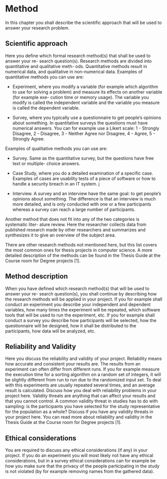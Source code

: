 # Method

In this chapter you shall describe the scientific approach that will be used to answer your research problem.

## Scientific approach

Here you define which formal research method(s) that shall be used to answer your re- search question(s). Research methods are divided into quantitative and qualitative meth- ods. Quantitative methods result in numerical data, and qualitative in non-numerical data.
Examples of quantitative methods you can use are:

- Experiment, where you modify a variable (for example which algorithm to use for solving a problem) and measure its effects on another variable (for example exe- cution time or memory usage). The variable you modify is called the independent variable and the variable you measure is called the dependent variable.

- Survey, where you typically use a questionnaire to get people’s opinions about something. In quantitative surveys the questions must have numerical answers. You can for example use a Likert scale: 1 - Strongly Disagree, 2 - Disagree, 3 - Neither Agree nor Disagree, 4 - Agree, 5 - Strongly Agree.

Examples of qualitative methods you can use are:

- Survey. Same as the quantitative survey, but the questions have free text or multiple- choice answers.

- Case Study, where you do a detailed examination of a specific case. Examples of cases are usability tests of a piece of software or how to handle a security breach in an IT system.
j
- Interview. A survey and an interview have the same goal: to get people’s opinions about something. The difference is that an interview is much more detailed, and is only conducted with one or a few participants whereas a survey can reach a large number of participants.

Another method that does not fit into any of the two categories is systematic liter- ature review. Here the researcher collects data from published research made by other researchers and summarizes and synthesizes it to give an overview of the subject area.

There are other research methods not mentioned here, but this list covers the most common ones for thesis projects in computer science. A more detailed description of the methods can be found in the Thesis Guide at the Course room for Degree projects [1].

## Method description

When you have defined which research method(s) that will be used to answer your re- search question(s), you shall continue by describing how the research methods will be applied in your project. If you for example shall conduct an experiment you describe your independent and dependent variables, how many times the experiment will be repeated, which software tools that will be used to run the experiment, etc. If you for example shall conduct a survey you describe how participants will be selected, how the questionnaire will be designed, how it shall be distributed to the participants, how data will be analyzed, etc.

## Reliability and Validity

Here you discuss the reliability and validity of your project.
Reliability means how accurate and consistent your results are. The results from an
experiment can often differ from different runs. If you for example measure the execution time for a sorting algorithm on a random set of integers, it will be slightly different from run to run due to the randomized input set. To deal with this experiments are usually repeated several times, and an average result is calculated. Discuss how you deal with reliability problems in your project here.
Validity threats are anything that can affect your results and that you cannot control. A common validity threat in studies has to do with sampling: is the participants you have selected for the study representative for the population as a whole? Discuss if you have any validity threats in your project here.
You can read more about reliability and validity in the Thesis Guide at the Course room for Degree projects [1].

## Ethical considerations
You are required to discuss any ethical considerations (if any) in your project. If you do an experiment you will most likely not have any ethical considerations, but in a survey ethical considerations can for example be how you make sure that the privacy of the people participating in the study is not violated (by for example removing names from the gathered data).

